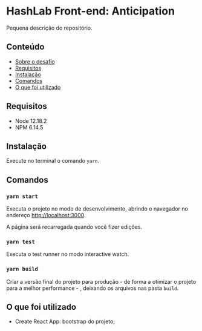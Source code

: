 HashLab Front-end: Anticipation
======================

Pequena descrição do repositório.

## Conteúdo

- [Sobre o desafio](./DESAFIO.md)
- [Requisitos](#requisitos)
- [Instalação](#instalação)
- [Comandos](#comandos)
- [O que foi utilizado](#o-que-foi-utilizado)

## Requisitos
- Node 12.18.2
- NPM 6.14.5

## Instalação
Execute no terminal o comando `yarn`.

## Comandos

### `yarn start`
Executa o projeto no modo de desenvolvimento, abrindo o navegador no endereço [http://localhost:3000](http://localhost:3000).

A página será recarregada quando você fizer edições.

### `yarn test`

Executa o test runner no modo interactive watch.

### `yarn build`

Criar a versão final do projeto para produção - de forma a otimizar o projeto para a melhor performance - , deixando os arquivos nas pasta `build`.

## O que foi utilizado

- Create React App: bootstrap do projeto;